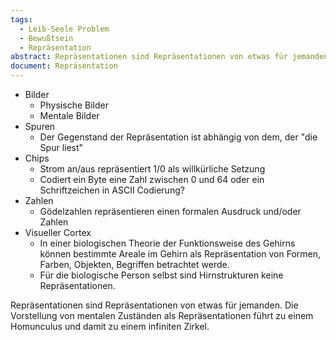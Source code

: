 ```yaml
---
tags:
  - Leib-Seele Problem
  - Bewußtsein
  - Repräsentation
abstract: Repräsentationen sind Repräsentationen von etwas für jemanden. Die Vorstellung von mentalen Zuständen als Repräsentationen führt zu einem Homunculus und damit zu einem infiniten Zirkel.
document: Repräsentation
---
```

- Bilder
	- Physische Bilder
	- Mentale Bilder
- Spuren
	- Der Gegenstand der Repräsentation ist abhängig von dem, der "die Spur liest"
- Chips
	- Strom an/aus repräsentiert 1/0 als willkürliche Setzung
	- Codiert ein Byte eine Zahl zwischen 0 und 64 oder ein Schriftzeichen in ASCII Codierung?
- Zahlen
	- Gödelzahlen repräsentieren einen formalen Ausdruck und/oder Zahlen
- Visueller Cortex
	- In einer biologischen Theorie der Funktionsweise des Gehirns können bestimmte Areale im Gehirn als Repräsentation von Formen, Farben, Objekten, Begriffen betrachtet werde.
	- Für die biologische Person selbst sind Hirnstrukturen keine Repräsentationen.

Repräsentationen sind Repräsentationen von etwas für jemanden. Die Vorstellung von mentalen Zuständen als Repräsentationen führt zu einem Homunculus und damit zu einem infiniten Zirkel.